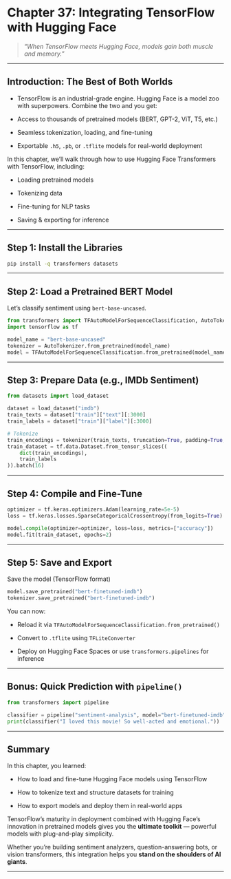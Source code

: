# Chapter 37: Integrating TensorFlow with Hugging Face

> “*When TensorFlow meets Hugging Face, models gain both muscle and memory.*”

---

## Introduction: The Best of Both Worlds

- TensorFlow is an industrial-grade engine. Hugging Face is a model zoo with superpowers. Combine the two and you get:

- Access to thousands of pretrained models (BERT, GPT-2, ViT, T5, etc.)

- Seamless tokenization, loading, and fine-tuning

- Exportable `.h5`, `.pb`, or `.tflite` models for real-world deployment

In this chapter, we’ll walk through how to use Hugging Face Transformers with TensorFlow, including:

- Loading pretrained models

- Tokenizing data

- Fine-tuning for NLP tasks

- Saving & exporting for inference

---

## Step 1: Install the Libraries

```bash
pip install -q transformers datasets
```

---

## Step 2: Load a Pretrained BERT Model

Let’s classify sentiment using `bert-base-uncased`.

```python
from transformers import TFAutoModelForSequenceClassification, AutoTokenizer
import tensorflow as tf

model_name = "bert-base-uncased"
tokenizer = AutoTokenizer.from_pretrained(model_name)
model = TFAutoModelForSequenceClassification.from_pretrained(model_name, num_labels=2)
```

---

## Step 3: Prepare Data (e.g., IMDb Sentiment)

```python
from datasets import load_dataset

dataset = load_dataset("imdb")
train_texts = dataset["train"]["text"][:3000]
train_labels = dataset["train"]["label"][:3000]

# Tokenize
train_encodings = tokenizer(train_texts, truncation=True, padding=True, return_tensors='tf')
train_dataset = tf.data.Dataset.from_tensor_slices((
    dict(train_encodings),
    train_labels
)).batch(16)
```

---

##  Step 4: Compile and Fine-Tune

```python
optimizer = tf.keras.optimizers.Adam(learning_rate=5e-5)
loss = tf.keras.losses.SparseCategoricalCrossentropy(from_logits=True)

model.compile(optimizer=optimizer, loss=loss, metrics=["accuracy"])
model.fit(train_dataset, epochs=2)
```

---

## Step 5: Save and Export

Save the model (TensorFlow format)
```python
model.save_pretrained("bert-finetuned-imdb")
tokenizer.save_pretrained("bert-finetuned-imdb")
```

You can now:

- Reload it via `TFAutoModelForSequenceClassification.from_pretrained()`

- Convert to `.tflite` using `TFLiteConverter`

- Deploy on Hugging Face Spaces or use `transformers.pipelines` for inference

---

## Bonus: Quick Prediction with `pipeline()`

```python
from transformers import pipeline

classifier = pipeline("sentiment-analysis", model="bert-finetuned-imdb", tokenizer="bert-finetuned-imdb")
print(classifier("I loved this movie! So well-acted and emotional."))
```

---

## Summary

In this chapter, you learned:

- How to load and fine-tune Hugging Face models using TensorFlow

- How to tokenize text and structure datasets for training

- How to export models and deploy them in real-world apps

TensorFlow’s maturity in deployment combined with Hugging Face’s innovation in pretrained models gives you the **ultimate toolkit** — powerful models with plug-and-play simplicity.

Whether you’re building sentiment analyzers, question-answering bots, or vision transformers, this integration helps you **stand on the shoulders of AI giants**.

---

